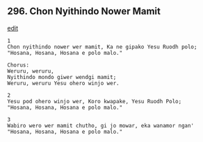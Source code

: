 
## 296.  Chon Nyithindo Nower Mamit
[edit](https://docs.google.com/document/d/1V63hoTzp0aZMYX1QWNc2eup_B9hlMuNv/edit?mode=html)



    1
    Chon nyithindo nower wer mamit, Ka ne gipako Yesu Ruodh polo;
    "Hosana, Hosana, Hosana e polo malo."

    Chorus:
    Weruru, weruru,
    Nyithindo mondo giwer wendgi mamit;
    Weruru, weruru Yesu ohero winjo wer.

    2
    Yesu pod ohero winjo wer, Koro kwapake, Yesu Ruodh Polo;
    "Hosana, Hosana, Hosana e polo malo."

    3
    Wabiro wero wer mamit chutho, gi jo mowar, eka wanamor ngan'
    "Hosana, Hosana, Hosana e polo malo."

